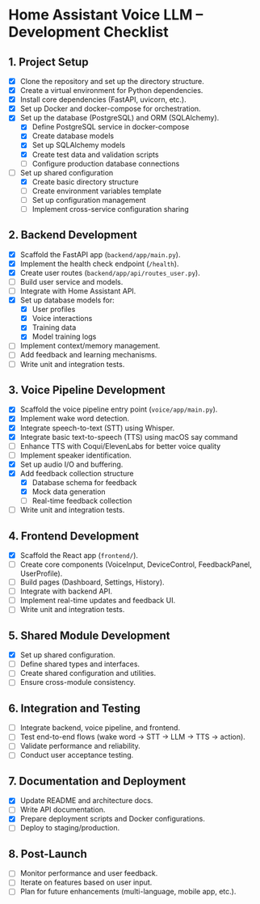 # Home Assistant Voice LLM – Development Checklist

## 1. Project Setup
- [x] Clone the repository and set up the directory structure.
- [x] Create a virtual environment for Python dependencies.
- [x] Install core dependencies (FastAPI, uvicorn, etc.).
- [x] Set up Docker and docker-compose for orchestration.
- [x] Set up the database (PostgreSQL) and ORM (SQLAlchemy).
  - [x] Define PostgreSQL service in docker-compose
  - [x] Create database models
  - [x] Set up SQLAlchemy models
  - [x] Create test data and validation scripts
  - [ ] Configure production database connections
- [ ] Set up shared configuration
  - [x] Create basic directory structure
  - [ ] Create environment variables template
  - [ ] Set up configuration management
  - [ ] Implement cross-service configuration sharing

## 2. Backend Development
- [x] Scaffold the FastAPI app (`backend/app/main.py`).
- [x] Implement the health check endpoint (`/health`).
- [x] Create user routes (`backend/app/api/routes_user.py`).
- [ ] Build user service and models.
- [ ] Integrate with Home Assistant API.
- [x] Set up database models for:
  - [x] User profiles
  - [x] Voice interactions
  - [x] Training data
  - [x] Model training logs
- [ ] Implement context/memory management.
- [ ] Add feedback and learning mechanisms.
- [ ] Write unit and integration tests.

## 3. Voice Pipeline Development
- [x] Scaffold the voice pipeline entry point (`voice/app/main.py`).
- [x] Implement wake word detection.
- [x] Integrate speech-to-text (STT) using Whisper.
- [x] Integrate basic text-to-speech (TTS) using macOS say command
- [ ] Enhance TTS with Coqui/ElevenLabs for better voice quality
- [ ] Implement speaker identification.
- [x] Set up audio I/O and buffering.
- [x] Add feedback collection structure
  - [x] Database schema for feedback
  - [x] Mock data generation
  - [ ] Real-time feedback collection
- [ ] Write unit and integration tests.

## 4. Frontend Development
- [x] Scaffold the React app (`frontend/`).
- [ ] Create core components (VoiceInput, DeviceControl, FeedbackPanel, UserProfile).
- [ ] Build pages (Dashboard, Settings, History).
- [ ] Integrate with backend API.
- [ ] Implement real-time updates and feedback UI.
- [ ] Write unit and integration tests.

## 5. Shared Module Development
- [x] Set up shared configuration.
- [ ] Define shared types and interfaces.
- [ ] Create shared configuration and utilities.
- [ ] Ensure cross-module consistency.

## 6. Integration and Testing
- [ ] Integrate backend, voice pipeline, and frontend.
- [ ] Test end-to-end flows (wake word → STT → LLM → TTS → action).
- [ ] Validate performance and reliability.
- [ ] Conduct user acceptance testing.

## 7. Documentation and Deployment
- [x] Update README and architecture docs.
- [ ] Write API documentation.
- [x] Prepare deployment scripts and Docker configurations.
- [ ] Deploy to staging/production.

## 8. Post-Launch
- [ ] Monitor performance and user feedback.
- [ ] Iterate on features based on user input.
- [ ] Plan for future enhancements (multi-language, mobile app, etc.). 